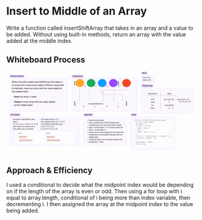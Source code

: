 # Insert to Middle of an Array
Write a function called insertShiftArray that takes in an array and a value to be added. Without using built-in methods, return an array with the value added at the middle index.

## Whiteboard Process
<img src = 'array-insert-shift.png'>

## Approach & Efficiency
I used a conditional to decide what the midpoint index would
be depending on if the length of the array is even or odd. Then using a for loop with i equal to array.length, conditional of i being more than index variable, then decrementing i. I then assigned the array at the midpoint index to the value being added. 
